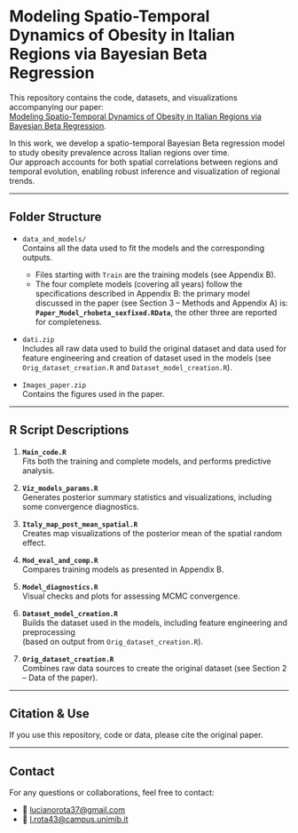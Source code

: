# Modeling Spatio-Temporal Dynamics of Obesity in Italian Regions via Bayesian Beta Regression

This repository contains the code, datasets, and visualizations accompanying our paper:  
[Modeling Spatio-Temporal Dynamics of Obesity in Italian Regions via Bayesian Beta Regression](http://arxiv.org/abs/2508.05719).

In this work, we develop a spatio-temporal Bayesian Beta regression model to study obesity prevalence across Italian regions over time.  
Our approach accounts for both spatial correlations between regions and temporal evolution, enabling robust inference and visualization of regional trends.

---

## Folder Structure

- `data_and_models/`  
  Contains all the data used to fit the models and the corresponding outputs.  
  - Files starting with `Train` are the training models (see Appendix B).
  - The four complete models (covering all years) follow the specifications described in Appendix B: the primary model discussed in the paper (see Section 3 – Methods and Appendix A) is:  
    **`Paper_Model_rhobeta_sexfixed.RData`**, the other three are reported for completeness.

- `dati.zip`  
  Includes all raw data used to build the original dataset and data used for feature engineering and creation of dataset used in the models 
  (see `Orig_dataset_creation.R` and `Dataset_model_creation.R`).

- `Images_paper.zip`  
  Contains the figures used in the paper.

---

## R Script Descriptions

1. **`Main_code.R`**  
   Fits both the training and complete models, and performs predictive analysis.

2. **`Viz_models_params.R`**  
   Generates posterior summary statistics and visualizations, including some convergence diagnostics.

3. **`Italy_map_post_mean_spatial.R`**  
   Creates map visualizations of the posterior mean of the spatial random effect.

4. **`Mod_eval_and_comp.R`**  
   Compares training models as presented in Appendix B.

5. **`Model_diagnostics.R`**  
   Visual checks and plots for assessing MCMC convergence.

6. **`Dataset_model_creation.R`**  
   Builds the dataset used in the models, including feature engineering and preprocessing  
   (based on output from `Orig_dataset_creation.R`).

7. **`Orig_dataset_creation.R`**  
   Combines raw data sources to create the original dataset (see Section 2 – Data of the paper).

---

## Citation & Use

If you use this repository, code or data, please cite the original paper.

---

## Contact

For any questions or collaborations, feel free to contact:

- 📧 lucianorota37@gmail.com  
- 📧 l.rota43@campus.unimib.it

